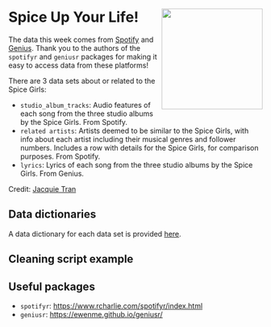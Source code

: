 
<!-- README.md is generated from README.Rmd. Edit this file then knit to .md -->

# Spice Up Your Life! <img src="/mmcdspwo_ec013-2000_sm.jpg" align="right" height="200" />

The data this week comes from [Spotify](https://www.spotify.com) and
[Genius](https://www.genius.com). Thank you to the authors of the
`spotifyr` and `geniusr` packages for making it easy to access data from
these platforms!

There are 3 data sets about or related to the Spice Girls:

-   `studio_album_tracks`: Audio features of each song from the three
    studio albums by the Spice Girls. From Spotify.
-   `related artists`: Artists deemed to be similar to the Spice Girls,
    with info about each artist including their musical genres and
    follower numbers. Includes a row with details for the Spice Girls,
    for comparison purposes. From Spotify.
-   `lyrics`: Lyrics of each song from the three studio albums by the
    Spice Girls. From Genius.

Credit: [Jacquie Tran](https://www.twitter.com/jacquietran)

## Data dictionaries

A data dictionary for each data set is provided
[here](https://github.com/jacquietran/spice_girls_data/blob/main/data_dictionaries.md).

## Cleaning script example

## Useful packages

-   `spotifyr`: <https://www.rcharlie.com/spotifyr/index.html>
-   `geniusr`: <https://ewenme.github.io/geniusr/>
